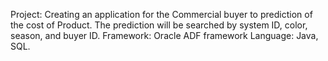 Project: Creating an application for the Commercial buyer to prediction of the cost of Product. 
The prediction will be searched by system ID, color, season, and buyer ID.
Framework: Oracle ADF framework Language: Java, SQL.
